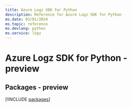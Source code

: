 ```yaml
---
title: Azure Logz SDK for Python
description: Reference for Azure Logz SDK for Python
ms.date: 03/01/2024
ms.topic: reference
ms.devlang: python
ms.service: logz
---
```

# Azure Logz SDK for Python - preview
## Packages - preview
[!INCLUDE [packages](logz-index.md)]